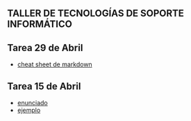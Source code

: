 ## TALLER DE TECNOLOGÍAS DE SOPORTE INFORMÁTICO

## Tarea 29 de Abril
- [cheat sheet de markdown](https://github.com/materiasipm/materiasipm.github.io/blob/master/taller6to/markdown-cheat-sheet.md)

## Tarea 15 de Abril
- [enunciado](https://github.com/materiasipm/materiasipm.github.io/blob/master/taller6to/enunciado15deAbril.txt)
- [ejemplo](https://github.com/materiasipm/materiasipm.github.io/blob/master/taller6to/exp.ipynb)

